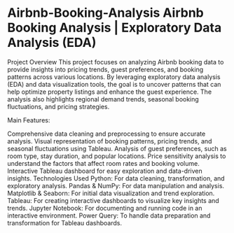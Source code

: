 # Airbnb-Booking-Analysis Airbnb Booking Analysis | Exploratory Data Analysis (EDA)
Project Overview
This project focuses on analyzing Airbnb booking data to provide insights into pricing trends, guest preferences, and booking patterns across various locations. By leveraging exploratory data analysis (EDA) and data visualization tools, the goal is to uncover patterns that can help optimize property listings and enhance the guest experience. The analysis also highlights regional demand trends, seasonal booking fluctuations, and pricing strategies.

Main Features:

Comprehensive data cleaning and preprocessing to ensure accurate analysis.
Visual representation of booking patterns, pricing trends, and seasonal fluctuations using Tableau.
Analysis of guest preferences, such as room type, stay duration, and popular locations.
Price sensitivity analysis to understand the factors that affect room rates and booking volume.
Interactive Tableau dashboard for easy exploration and data-driven insights.
Technologies Used
Python: For data cleaning, transformation, and exploratory analysis.
Pandas & NumPy: For data manipulation and analysis.
Matplotlib & Seaborn: For initial data visualization and trend exploration.
Tableau: For creating interactive dashboards to visualize key insights and trends.
Jupyter Notebook: For documenting and running code in an interactive environment.
Power Query: To handle data preparation and transformation for Tableau dashboards.
